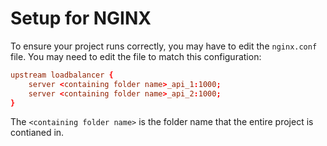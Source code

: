 # Setup for NGINX

To ensure your project runs correctly, you may have to edit the `nginx.conf` file.
You may need to edit the file to match this configuration:

```conf
upstream loadbalancer {
    server <containing folder name>_api_1:1000;
    server <containing folder name>_api_2:1000;
}
```

The `<containing folder name>` is the folder name that the entire project is contianed in.
